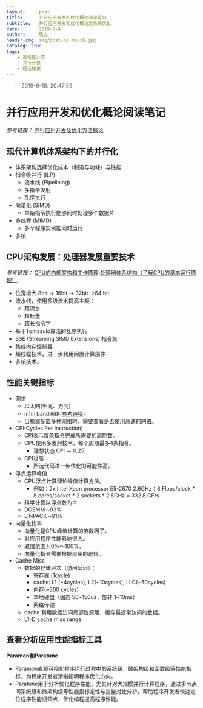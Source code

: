 ```yaml
---
layout:     post
title:      并行应用开发和优化概论阅读笔记
subtitle:   并行应用开发和优化概论之系统优化
date:       2019-5-4
author:     敬方
header-img: img/post-bg-miui6.jpg
catalog: true
tags:
    - 高性能计算
    - 并行计算
    - 理论知识
---
```


> 2019-6-18: 20:47:56

# 并行应用开发和优化概论阅读笔记

_参考链接：_ [并行应用开发及优化方法概论]()

## 现代计算机体系架构下的并行化

- 体系架构选择优化成本（制造与功耗）与性能 
- 指令级并行 (ILP)
    + 流水线 (Pipelining)
    + 多指令发射
    + 乱序执行
- 向量化 (SIMD)
    + 单条指令执行能够同时处理多个数据片
- 多线程 (MIMD)
    + 多个程序实例能同时运行
- 多核

## CPU架构发展：处理器发展重要技术

_参考链接：_ [CPU的内部架构和工作原理](https://blog.csdn.net/stpeace/article/details/80101441);[处理器体系结构（了解CPU的基本运行原理）](https://blog.csdn.net/yang_yulei/article/details/22529437);

- 位宽增大 8bit -> 16bit -> 32bit ->64 bit
- 流水线，使用多级流水提高主频：
    +  超流水
    +  超标量
    +  超长指令字
- 基于Tomasulo算法的乱序执行
- SSE (Streaming SIMD Extensions) 指令集
- 集成内存控制器
- 超线程技术，进一步利用闲置计算部件
- 多核技术。

## 性能关键指标

- 网络
    + 以太网(千兆、万兆)
    + Infiniband网络([参考链接](https://baike.baidu.com/item/Infiniband/1963979?fr=aladdin))
    + 当机器配置多种网络时，需要查看是否使用高速的网络。
- CPI(Cycles Per Instruction)
    + CPI表示每条指令完成所需要的周期数。
    + CPU使用多发射技术，每个周期最多4条指令。
        * 理想状态 CPI ＝ 0.25
    + CPI过高：
        * 所选代码进一步优化的可能性高。
- 浮点运算峰值
    + CPU浮点计算理论峰值计算方法。
        * 例如：2x Intel Xeon processor E5-2670 2.6GHz：8 Flops/clock * 8 cores/socket * 2 sockets * 2.6GHz = 332.8 GF/s
    + 科学计算以浮点数为主
    + DGEMM ~93%
    + LINPACK ~91%
- 向量化比率
    + 向量化是CPU峰值计算的倍数因子。
    + 对应用程序性能影响很大。
    + 取值范围为0%～100%。
    + 向量化指令需要根据应用的逻辑。
- Cache Miss
    + 数据的存储层次（访问延迟）：
        * 寄存器 (1cycle)
        * cache: L1 (~4cycles), L2(~10cycles), LLC(~50cycles)
        * 内存(~300 cycles)
        * 本地硬盘（固态 50~150us，旋转 1~10ms）
        * 网络传输
    + cache 利用数据访问局部性原理，缓存最近常访问的数据。
    + L1-D cache miss range

## 查看分析应用性能指标工具

**Paramon和Paratune**

- Paramon直观可视化程序运行过程中的系统级、微架构级和函数级等性能指标，为程序开发者清晰指明程序优化方向。
- Paratune用于分析优化程序性能，尤其针对大规模并行计算程序，通过多节点间系统级和微架构级等性能指标定性与定量对比分析，帮助程序开发者快速定位程序性能瓶颈点，优化编程提高程序性能。
